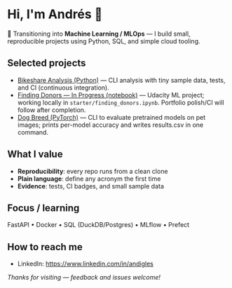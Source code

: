 # Hi, I'm Andrés 👋

🎯 Transitioning into **Machine Learning / MLOps** — I build small, reproducible projects using Python, SQL, and simple cloud tooling.

## Selected projects
- [Bikeshare Analysis (Python)](https://github.com/andigles/bikeshare-mini) — CLI analysis with tiny sample data, tests, and CI (continuous integration).
- [Finding Donors — In Progress (notebook)](https://github.com/andigles/finding_donors) — Udacity ML project; working locally in `starter/finding_donors.ipynb`. Portfolio polish/CI will follow after completion.
- [Dog Breed (PyTorch)](https://github.com/andigles/dog-breed-pretrained) — CLI to evaluate pretrained models on pet images; prints per-model accuracy and writes results.csv in one command.

## What I value
- **Reproducibility**: every repo runs from a clean clone
- **Plain language**: define any acronym the first time
- **Evidence**: tests, CI badges, and small sample data

## Focus / learning
FastAPI • Docker • SQL (DuckDB/Postgres) • MLflow • Prefect

## How to reach me
- LinkedIn: https://www.linkedin.com/in/andigles

*Thanks for visiting — feedback and issues welcome!*
